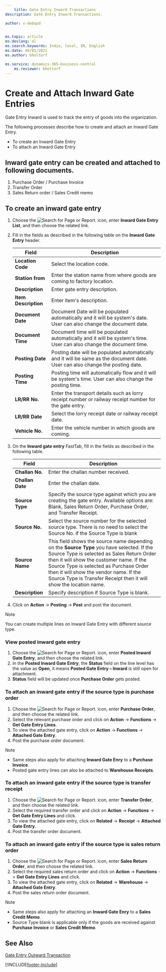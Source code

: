 ```yaml
---
    title: Gate Entry Inward Transactions
description: Gate Entry Inward Transactions.

author: v-debapd

    
ms.topic: article
ms.devlang: al
ms.search.keywords: India, local, IN, English
ms.date: 04/01/2021
ms.author: bholtorf

ms.service: dynamics-365-business-central
    ms.reviewer: bholtorf
---
```

# Create and Attach Inward Gate Entries


Gate Entry Inward is used to track the entry of goods into the organization.

The following processes describe how to create and attach an Inward Gate Entry.

 - To create an Inward Gate Entry
 - To attach an Inward Gate Entry

## Inward gate entry can be created and attached to following documents.

1. Purchase Order / Purchase Invoice
2. Transfer Order
3. Sales Return order / Sales Credit memo

## To create an inward gate entry

1. Choose the ![Search for Page or Report.](image/search_small.png "Search for Page or Report icon") icon, enter **Inward Gate Entry List**, and then choose the related link.
2. Fill in the fields as described in the following table on the **Inward Gate Entry** header.

    |Field|Description|  
    |---------------------------------|---------------------------------------|  
    |**Location Code**|Select the location code.|
    |**Station from**|Enter the station name from where goods are coming to factory location.|
    |**Description**|Enter gate entry description.|
    |**Item Description**|Enter item's description.|
    |**Document Date**|Document Date will be populated automatically and it will be system's date. User can also change the document date.|
    |**Document Time**|Document time will be populated automatically and it will be system's time. User can also change the document time.|
    |**Posting Date**|Posting date will be populated automatically and it will be same as the document date. User can also change the posting date.|
    |**Posting Time**|Posting time will automatically flow and it   will be system's time. User can also change the posting time.|
    |**LR/RR No.**|Enter the transport details such as lorry receipt number or railway receipt number for the gate entry.|
    |**LR/RR Date**|Select the lorry receipt date or railway receipt date.|
    |**Vehicle No.**|Enter the vehicle number in which goods are coming.|

3. On the **Inward gate entry** FastTab, fill in the fields as described in the following table.

    |Field|Description|  
    |---------------------------------|---------------------------------------|  
    |**Challan No.**|Enter the challan number received.|
    |**Challan Date**|Enter the challan date.|
    |**Source Type**|Specify the source type against which you are creating the gate entry. Available options are: Blank, Sales Return Order, Purchase Order, and Transfer Receipt.|
    |**Source No.**|Select the source number for the selected source type. There is no need to select the Source No. if the Source Type is blank|
    |**Source Name**| This field shows the source name depending on the **Source Type** you have selected. If the Source Type is selected as Sales Return Order then it will show the customer name. If the Source Type is selected as Purchase Order then it will show the vendor name. If the Source Type is Transfer Receipt then it will show the location name.|
    |**Description**|Specify description if Source Type is blank.|

4. Click on **Action** -> **Posting** -> **Post** and post the document.

> [!NOTE]
> You can create multiple lines on Inward Gate Entry with different source type.

### View posted inward gate entry

1. Choose the ![Search for Page or Report.](image/search_small.png "Search for Page or Report icon") icon, enter **Posted Inward Gate Entry**, and then choose the related link.
2. In the **Posted Inward Gate Entry**, the **Status** field on the line level has the value as **Open**, it means **Posted Gate Entry – Inward** is still open for attachment. 
3. **Status** field will be updated once **Purchase Order** gets posted.  


### To attach an inward gate entry if the source type is purchase order

1. Choose the ![Search for Page or Report.](image/search_small.png "Search for Page or Report icon") icon, enter **Purchase Order**, and then choose the related link.
2. Select the relevant purchase order and click on **Action** -> **Functions** -> **Get Gate Entry Lines**.
3. To view the attached gate entry, click on **Action** -> **Functions** -> **Attached Gate Entry**.
4. Post the purchase order document.

> [!NOTE]
> - Same steps also apply for attaching **Inward Gate Enry** to a **Purchase Invoice**.
> - Posted gate entry lines can also be attached to **Warehouse Receipts**.

### To attach an inward gate entry if the source type is transfer receipt

1. Choose the ![Search for Page or Report.](image/search_small.png "Search for Page or Report icon") icon, enter **Transfer Order**, and then choose the related link.
2. Select the required transfer order and click on **Action** -> **Functions** -> **Get Gate Entry Lines** and click.
3. To view the attached gate entry, click on **Related** -> **Receipt** -> **Attached Gate Entry**.
4. Post the transfer order document.

### To attach an inward gate entry if the source type is sales return order

1. Choose the ![Search for Page or Report.](image/search_small.png "Search for Page or Report icon") icon, enter **Sales Return Order**, and then choose the related link.
2. Select the required sales return order and click on **Action** -> **Functions** -> **Get Gate Entry Lines** and click.
3. To view the attached gate entry, click on **Related** -> **Warehouse** -> **Attached Gate Entry**.
4. Post the sales return order document.

> [!NOTE]
> - Same steps also apply for attaching an **Inward Gate Enry** to a **Sales Credit Memo**.
> - Source Type  blank is applicable only if the goods are received against **Purchase Invoice** or **Sales Credit Memo**.



## See Also 
[Gate Entry Outward Transaction](Gate-Entry-Outward_Transactions.md)







[!INCLUDE[footer-include](../../includes/footer-banner.md)]